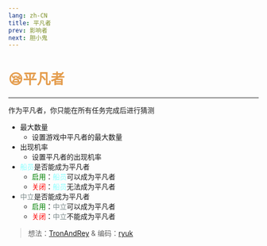 ```yaml
---
lang: zh-CN
title: 平凡者
prev: 影响者
next: 胆小鬼
---
```


# <font color=#e49c4c>😪<b>平凡者</b></font><Badge text="Harmful" type="tip" vertical="middle"/>

***

作为平凡者，你只能在所有任务完成后进行猜测

- 最大数量
  - 设置游戏中平凡者的最大数量
- 出现机率
  - 设置平凡者的出现机率
- <font color=#8cffff>船员</font>是否能成为平凡者
  - <font color=green>启用</font>：<font color=#8cffff>船员</font>可以成为平凡者
  - <font color=red>关闭</font>：<font color=#8cffff>船员</font>无法成为平凡者
- <font color=#7f8c8d>中立</font>是否能成为平凡者
  - <font color=green>启用</font>：<font color=#7f8c8d>中立</font>可以成为平凡者
  - <font color=red>关闭</font>：<font color=#7f8c8d>中立</font>不能成为平凡者

> 想法：[TronAndRey](#) & 编码：[ryuk](#)
